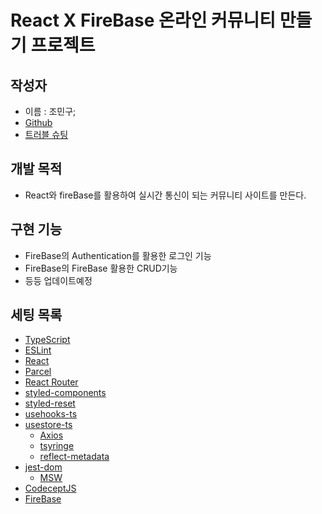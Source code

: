 # React X FireBase  온라인 커뮤니티 만들기 프로젝트

## 작성자

- 이름 : 조민구;
- [Github](https://github.com/mingoojo)
- [트러블 슈팅](https://swyks112s-organization.gitbook.io/mingoojo/)

## 개발 목적

- React와 fireBase를 활용하여 실시간 통신이 되는 커뮤니티 사이트를 만든다.


## 구현 기능

- FireBase의 Authentication를 활용한 로그인 기능
- FireBase의 FireBase 활용한 CRUD기능
- 등등 업데이트예정

## 세팅 목록

- [TypeScript](https://www.typescriptlang.org/)
- [ESLint](https://eslint.org/)
- [React](https://react.dev/)
- [Parcel](https://parceljs.org/)
- [React Router](https://github.com/remix-run/react-router)
- [styled-components](https://github.com/styled-components/styled-components)
- [styled-reset](https://github.com/zacanger/styled-reset)
- [usehooks-ts](https://github.com/juliencrn/usehooks-ts)
- [usestore-ts](https://github.com/seed2whale/usestore-ts)
    - [Axios](https://github.com/axios/axios)
    - [tsyringe](https://github.com/microsoft/tsyringe)
    - [reflect-metadata](https://github.com/rbuckton/reflect-metadata)
- [jest-dom](https://github.com/testing-library/jest-dom)
    - [MSW](https://github.com/mswjs/msw)
- [CodeceptJS](https://codecept.io/)
- [FireBase](https://console.firebase.google.com/?hl=ko)
